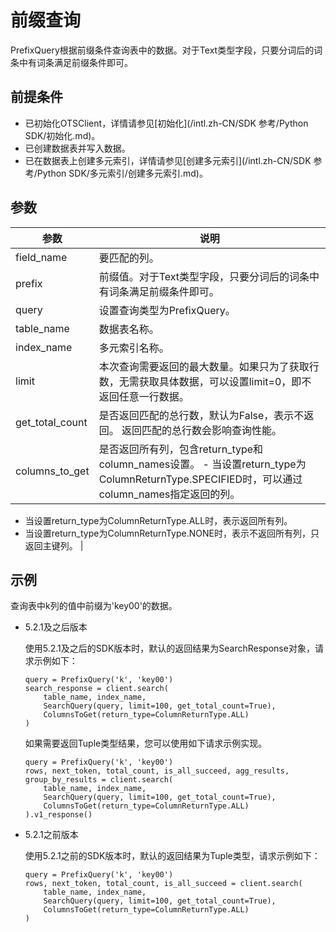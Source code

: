 # 前缀查询

PrefixQuery根据前缀条件查询表中的数据。对于Text类型字段，只要分词后的词条中有词条满足前缀条件即可。

## 前提条件

-   已初始化OTSClient，详情请参见[初始化](/intl.zh-CN/SDK 参考/Python SDK/初始化.md)。
-   已创建数据表并写入数据。
-   已在数据表上创建多元索引，详情请参见[创建多元索引](/intl.zh-CN/SDK 参考/Python SDK/多元索引/创建多元索引.md)。

## 参数

|参数|说明|
|--|--|
|field\_name|要匹配的列。|
|prefix|前缀值。对于Text类型字段，只要分词后的词条中有词条满足前缀条件即可。 |
|query|设置查询类型为PrefixQuery。|
|table\_name|数据表名称。|
|index\_name|多元索引名称。|
|limit|本次查询需要返回的最大数量。如果只为了获取行数，无需获取具体数据，可以设置limit=0，即不返回任意一行数据。 |
|get\_total\_count|是否返回匹配的总行数，默认为False，表示不返回。 返回匹配的总行数会影响查询性能。 |
|columns\_to\_get|是否返回所有列，包含return\_type和column\_names设置。 -   当设置return\_type为ColumnReturnType.SPECIFIED时，可以通过column\_names指定返回的列。
-   当设置return\_type为ColumnReturnType.ALL时，表示返回所有列。
-   当设置return\_type为ColumnReturnType.NONE时，表示不返回所有列，只返回主键列。 |

## 示例

查询表中k列的值中前缀为'key00'的数据。

-   5.2.1及之后版本

    使用5.2.1及之后的SDK版本时，默认的返回结果为SearchResponse对象，请求示例如下：

    ```
    query = PrefixQuery('k', 'key00')
    search_response = client.search(
        table_name, index_name, 
        SearchQuery(query, limit=100, get_total_count=True), 
        ColumnsToGet(return_type=ColumnReturnType.ALL)
    )
    ```

    如果需要返回Tuple类型结果，您可以使用如下请求示例实现。

    ```
    query = PrefixQuery('k', 'key00')
    rows, next_token, total_count, is_all_succeed, agg_results, group_by_results = client.search(
        table_name, index_name, 
        SearchQuery(query, limit=100, get_total_count=True), 
        ColumnsToGet(return_type=ColumnReturnType.ALL)
    ).v1_response()
    ```

-   5.2.1之前版本

    使用5.2.1之前的SDK版本时，默认的返回结果为Tuple类型，请求示例如下：

    ```
    query = PrefixQuery('k', 'key00')
    rows, next_token, total_count, is_all_succeed = client.search(
        table_name, index_name, 
        SearchQuery(query, limit=100, get_total_count=True), 
        ColumnsToGet(return_type=ColumnReturnType.ALL)
    )
    ```


